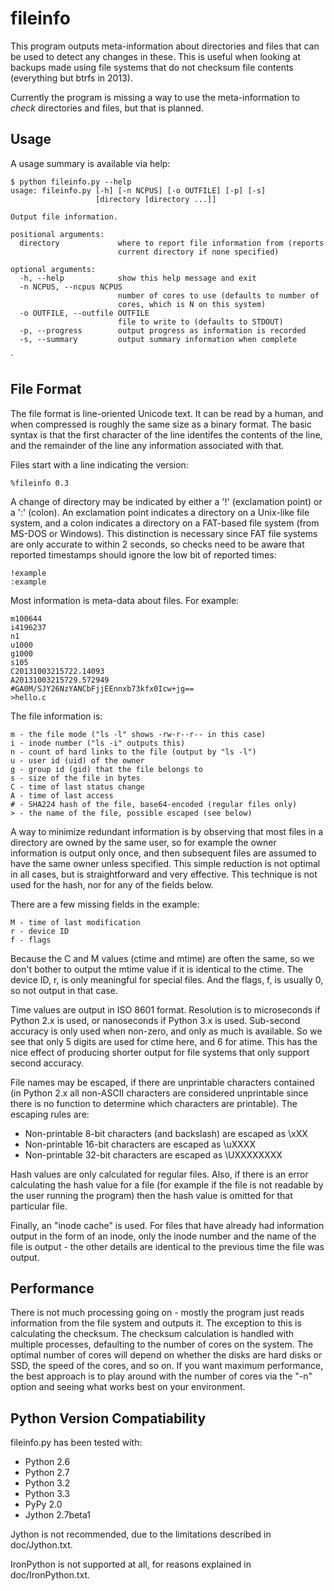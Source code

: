 fileinfo
====

This program outputs meta-information about directories and files that
can be used to detect any changes in these. This is useful when
looking at backups made using file systems that do not checksum file
contents (everything but btrfs in 2013).

Currently the program is missing a way to use the meta-information to
_check_ directories and files, but that is planned.

Usage
----
A usage summary is available via help:

    $ python fileinfo.py --help
    usage: fileinfo.py [-h] [-n NCPUS] [-o OUTFILE] [-p] [-s]
                       [directory [directory ...]]

    Output file information.

    positional arguments:
      directory             where to report file information from (reports 
                            current directory if none specified)
    
    optional arguments:
      -h, --help            show this help message and exit
      -n NCPUS, --ncpus NCPUS
                            number of cores to use (defaults to number of 
                            cores, which is N on this system)
      -o OUTFILE, --outfile OUTFILE
                            file to write to (defaults to STDOUT)
      -p, --progress        output progress as information is recorded
      -s, --summary         output summary information when complete
`

File Format
----
The file format is line-oriented Unicode text. It can be read by a
human, and when compressed is roughly the same size as a binary
format. The basic syntax is that the first character of the line
identifes the contents of the line, and the remainder of the line any
information associated with that.

Files start with a line indicating the version:

    %fileinfo 0.3

A change of directory may be indicated by either a '!' (exclamation
point) or a ':' (colon). An exclamation point indicates a directory on
a Unix-like file system, and a colon indicates a directory on a
FAT-based file system (from MS-DOS or Windows). This distinction is
necessary since FAT file systems are only accurate to within 2
seconds, so checks need to be aware that reported timestamps should
ignore the low bit of reported times:

    !example
    :example

Most information is meta-data about files. For example:

    m100644
    i4196237
    n1
    u1000
    g1000
    s105
    C20131003215722.14093
    A20131003215729.572949
    #GA0M/SJY26NzYANCbFjjEEnnxb73kfx0Icw+jg==
    >hello.c

The file information is:

    m - the file mode ("ls -l" shows -rw-r--r-- in this case)
    i - inode number ("ls -i" outputs this)
    n - count of hard links to the file (output by "ls -l")
    u - user id (uid) of the owner
    g - group id (gid) that the file belongs to
    s - size of the file in bytes
    C - time of last status change
    A - time of last access
    # - SHA224 hash of the file, base64-encoded (regular files only)
    > - the name of the file, possible escaped (see below)

A way to minimize redundant information is by observing that most
files in a directory are owned by the same user, so for example the
owner information is output only once, and then subsequent files are
assumed to have the same owner unless specified. This simple reduction
is not optimal in all cases, but is straightforward and very
effective. This technique is not used for the hash, nor for any of the
fields below.

There are a few missing fields in the example:

    M - time of last modification
    r - device ID
    f - flags

Because the C and M values (ctime and mtime) are often the same, so we
don't bother to output the mtime value if it is identical to the
ctime. The device ID, r, is only meaningful for special files. And the
flags, f, is usually 0, so not output in that case.

Time values are output in ISO 8601 format. Resolution is to
microseconds if Python 2.x is used, or nanoseconds if Python 3.x is
used. Sub-second accuracy is only used when non-zero, and only as much
is available. So we see that only 5 digits are used for ctime here,
and 6 for atime. This has the nice effect of producing shorter output
for file systems that only support second accuracy.

File names may be escaped, if there are unprintable characters
contained (in Python 2.x all non-ASCII characters are considered
unprintable since there is no function to determine which characters
are printable). The escaping rules are:

* Non-printable 8-bit characters (and backslash) are escaped as \xXX
* Non-printable 16-bit characters are escaped as \uXXXX
* Non-printable 32-bit characters are escaped as \UXXXXXXXX

Hash values are only calculated for regular files. Also, if there is
an error calculating the hash value for a file (for example if the
file is not readable by the user running the program) then the hash
value is omitted for that particular file.

Finally, an "inode cache" is used. For files that have already had
information output in the form of an inode, only the inode number and
the name of the file is output - the other details are identical to
the previous time the file was output.

Performance
----
There is not much processing going on - mostly the program just reads
information from the file system and outputs it. The exception to this
is calculating the checksum. The checksum calculation is handled with
multiple processes, defaulting to the number of cores on the system.
The optimal number of cores will depend on whether the disks are hard
disks or SSD, the speed of the cores, and so on. If you want maximum
performance, the best approach is to play around with the number of
cores via the "-n" option and seeing what works best on your
environment.

Python Version Compatiability
----
fileinfo.py has been tested with:

* Python 2.6
* Python 2.7
* Python 3.2
* Python 3.3
* PyPy 2.0
* Jython 2.7beta1

Jython is not recommended, due to the limitations described in
doc/Jython.txt.

IronPython is not supported at all, for reasons explained in
doc/IronPython.txt.

